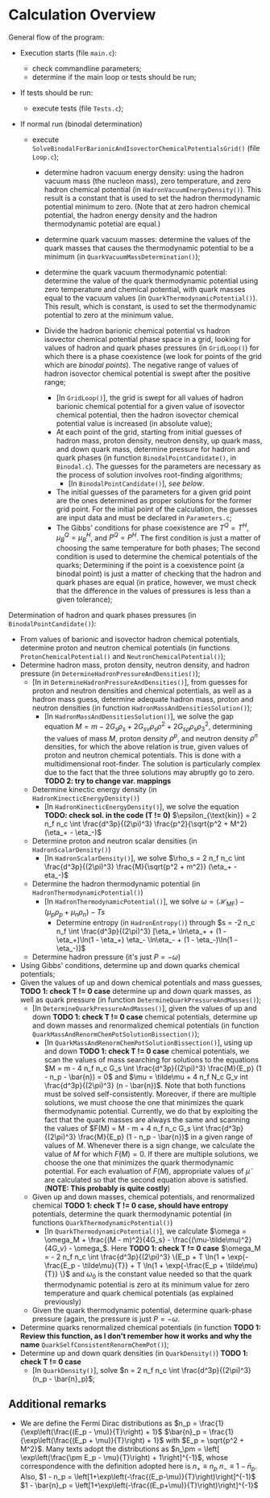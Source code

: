 # Calculation Overview

General flow of the program:
- Execution starts (file `main.c`):
  - check commandline parameters;
  - determine if the main loop or tests should be run;
    
- If tests should be run:
  - execute tests (file `Tests.c`);
    
- If normal run (binodal determination)
  - execute `SolveBinodalForBarionicAndIsovectorChemicalPotentialsGrid()`
      (file `Loop.c`);
    - determine hadron vacuum energy density: using the hadron vacuum mass 
      (the nucleon mass), zero temperature, and zero hadron chemical potential
      (in `HadronVacuumEnergyDensity()`). This result is a constant that is used
      to set the hadron thermodynamic potential minimum to zero. (Note that at
      zero hadron chemical potential, the hadron energy density and the hadron
      thermodynamic potetial are equal.) 
    - determine quark vacuum masses: determine the values of the quark masses
      that causes the thermodynamic potential to be a minimum (in 
      `QuarkVacuumMassDetermination()`);
    - determine the quark vacuum thermodynamic potential: determine the value of
      the quark thermodynamic potential using zero temperature and chemical
      potential, with quark masses equal to the vacuum values (in
      `QuarkThermodynamicPotential()`). This result, which is constant, is used
      to set the thermodynamic potential to zero at the minimum value.
      
    - Divide the hadron barionic chemical potential vs hadron isovector
      chemical potential phase space in a grid, looking for values of hadron
      and quark phases pressures (in `GridLoop()`) for which there is a phase
      coexistence (we look for points of the grid which are *binodal points*).
      The negative range of values of hadron isovector chemical potential is
      swept after the positive range;
      - [In `GridLoop()`], the grid is swept for all values of hadron barionic
        chemical potential for a given value of isovector chemical potential,
        then the hadron isovector chemical potential value is increased (in
        absolute value);
      - At each point of the grid, starting from initial guesses of hadron
        mass, proton density, neutron density, up quark mass, and down quark
        mass, determine pressure for hadron and quark phases (in function
        `BinodalPointCandidate()`, in `Binodal.c`). The guesses for the
        parameters are necessary as the process of solution involves
        root-finding algorithms;
        * [In `BinodalPointCandidate()`], *see below*.
      - The initial guesses of the parameters for a given grid point are the
        ones determined as proper solutions for the former grid point. For the
        initial point of the calculation, the guesses are input data and must
        be declared in `Parameters.c`;
      - The Gibbs' conditions for phase coexistence are
        $T^Q = T^H$, $\mu_B^Q = \mu_B^H$, and $P^Q = P^H$.
        The first condition is just a matter of choosing the same temperature
        for both phases; The second condition is used to determine the chemical
        potentials of the quarks; Determining if the point is a coexistence
        point (a binodal point) is just a matter of checking that the hadron and
        quark phases are equal (in pratice, however, we must check that the
        difference in the values of pressures is less than a given tolerance);
            
Determination of hadron and quark phases pressures
(in `BinodalPointCandidate()`):
- From values of barionic and isovector hadron chemical potentials, determine
  proton and neutron chemical potentials (in functions
  `ProtonChemicalPotential()` and `NeutronChemicalPotential()`);
- Determine hadron mass, proton density, neutron density, and hadron pressure
  (in `DetermineHadronPressureAndDensities()`);
  - [In in `DetermineHadronPressureAndDensities()`], from guesses for proton and
    neutron densities and chemical potentials, as well as a hadron mass guess,
    determine adequate hadron mass, proton and neutron densities (in function
    `HadronMassAndDensitiesSolution()`);
    - [In `HadronMassAndDensitiesSolution()`], we solve the gap 
      equation
      $M = m - 2G_s\rho_s + 2 G_{sv}\rho_s\rho^2 + 2G_{s\rho}\rho_s\rho_3^2$,
      determining the values of mass $M$, proton density $\rho^p$, and
      neutron density $\rho^n$ densities, for which the above relation is
      true, given values of proton and neutron chemical potentials. This is
      done with a multidimensional root-finder. The solution is particularly
      complex due to the fact that the three solutions may abruptly go to
      zero.                                                                     **TODO 2: try to change var. mappings**
  - Determine kinectic energy density (in `HadronKinecticEnergyDensity()`)
    - [In `HadronKinecticEnergyDensity()`], we solve the equation                                                            **TODO: check sol. in the code (T != 0)**
      $\epsilon_{\text{kin}} = 2 n_f n_c \int \frac{d^3p}{(2\pi)^3}
                                              \frac{p^2}{\sqrt{p^2 + M^2}
                                              (\eta_+ - \eta_-)$
  - Determine proton and neutron scalar densities (in `HadronScalarDensity()`)
    - [In `HadronScalarDensity()`], we solve
      $\rho_s = 2 n_f n_c \int \frac{d^3p}{(2\pi)^3}
                               \frac{M}{\sqrt{p^2 + m^2}}
                               (\eta_+ - eta_-)$                                
  - Determine the hadron thermodynamic potential
    (in `HadronThermodynamicPotential()`)
    - [In `HadronThermodynamicPotential()`], we solve 
      $\omega = \langle \mathcal{H}_{\text{MF}}\rangle
                - (\mu_p \rho_p + \mu_n \rho_n)
                -Ts$                         
      - Determine entropy (in `HadronEntropy()`) through
        $s = -2 n_c n_f \int \frac{d^3p}{(2\pi)^3}
                             [\eta_+ \ln\eta_+ + (1 - \eta_+)\ln(1 - \eta_+)
                              \eta_- \ln\eta_- + (1 - \eta_-)\ln(1 - \eta_-)]$
  - Determine hadron pressure (it's just $P = - \omega$)
- Using Gibbs' conditions, determine up and down quarks chemical potentials;
- Given the values of up and down chemical potentials and mass guesses,         **TODO 1: check T != 0 case**
  determine up and down quark masses, as well as quark pressure (in function
  `DetermineQuarkPressureAndMasses()`);
  - [In `DetermineQuarkPressureAndMasses()`], given the values of up and down   **TODO 1: check T != 0 case**
    chemical potentials, determine up and down masses and renormalized chemical
    potentials (in function `QuarkMassAndRenormChemPotSolutionBissection()`);
    - [In `QuarkMassAndRenormChemPotSolutionBissection()`], using up and down   **TODO 1: check T != 0 case**
      chemical potentials, we scan the values of mass searching for solutions
      to the equations
      $M = m - 4 n_f n_c G_s \int \frac{d^3p}{(2\pi)^3} \frac{M}{E_p}
                                  (1 - n_p - \bar{n}) = 0$
      and
      $\mu = \tilde\mu + 4 n_f N_c G_v int \frac{d^3p}{(2\pi)^3} (n - \bar{n})$.
      Note that both functions must be solved self-consistently. Moreover, if
      there are multiple solutions, we must choose the one that minimizes the
      quark thermodynamic potential. Currently, we do that by exploiting the
      fact that the quark masses are always the same and scanning the values of
      $F(M) = M - m + 4 n_f n_c G_s \int \frac{d^3p}{(2\pi)^3} \frac{M}{E_p}
                                         (1 - n_p - \bar{n})$
      in a given range of values of $M$. Whenever there is a sign change, we
      calculate the value of $M$ for which $F(M) = 0$. If there are multiple
      solutions, we choose the one that minimizes the quark thermodynamic
      potential. For each evaluation of $F(M)$, appropriate values of
      $\tilde\mu$ are calculated so that the second equation above is satisfied.
      (**NOTE: This probably is quite costly**)
  - Given up and down masses, chemical potentials, and renormalized chemical    **TODO 1: check T != 0 case, should have entropy**
    potentials, determine the quark thermodynamic potential (in 
    functions `QuarkThermodynamicPotential()`)
    - [In `QuarkThermodynamicPotential()`], we calculate
      $\omega = \omega_M + \frac{(M - m)^2}{4G_s}
                           - \frac{(\mu-\tilde\mu)^2}{4G_v}
                           - \omega_$.
      Here                                                                      **TODO 1: check T != 0 case**
      $\omega_M = - 2 n_f n_c
                    \int \frac{d^3p}{(2\pi)^3}
                         \{E_p + T \ln(1 + \exp{-\frac{E_p - \tilde\mu}{T}}
                               + T \ln(1 + \exp{-\frac{E_p + \tilde\mu}{T}} \}$
      and $\omega_0$ is the constant value needed so that the quark
      thermodynamic potential is zero at its minimum value for zero temperature
      and quark chemical potentials (as explained previously)
  - Given the quark thermodynamic potential, determine quark-phase pressure
    (again, the pressure is just $P = - \omega$.
- Determine quarks renormalized chemical potentials (in function                **TODO 1: Review this function, as I don't remember how it works and why the name**
  `QuarkSelfConsistentRenormChemPot()`);
- Determine up and down quark densities (in `QuarkDensity()`)                   **TODO 1: check T != 0 case**
  - [In `QuarkDensity()`], solve
    $n = 2 n_f n_c \int \frac{d^3p}{(2\pi)^3} (n_p - \bar{n}_p)$;
    
## Additional remarks

- We are define the Fermi Dirac distributions as
  $n_p = \frac{1}{\exp\left(\frac{(E_p - \mu)}{T}\right) + 1}$
  $\bar{n}_p = \frac{1}{\exp\left(\frac{(E_p + \mu)}{T}\right) + 1}$
  with
  $E_p = \sqrt{p^2 + M^2}$.
  Many texts adopt the distributions as
  $n_\pm = \left[ \exp\left(\frac{\pm E_p - \mu}{T}\right) + 1\right]^{-1}$,
  whose correspondence with the definition adopted here is
  $n_+ \equiv n_p$
  $n_- \equiv 1 - \bar{n}_p$.
  Also,
  $1 - n_p = \left[1+\exp\left(-\frac{(E_p-\mu)}{T}\right)\right]^{-1}$
  $1 - \bar{n}_p = \left[1+\exp\left(-\frac{(E_p+\mu)}{T}\right)\right]^{-1}$
  
   

        
